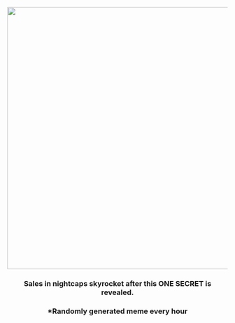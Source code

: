 <p align="center">
        <img src="https://i.redd.it/xv70nwa2rdz91.jpg" width="600" height="600">
        </p>
        <h3 align="center">Sales in nightcaps skyrocket after this ONE SECRET is revealed.</h3>
        <h3 align="center">*Randomly generated meme every hour</h3>
    